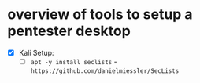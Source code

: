 # overview of tools to setup a pentester desktop

- [x] Kali Setup:
    - [ ] `apt -y install seclists`  - `https://github.com/danielmiessler/SecLists` 
